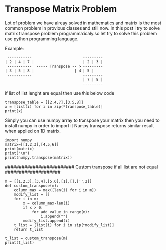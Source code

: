 # Transpose Matrix Problem
Lot of problem we have alreay solved in mathematics and matrix is the most common problem in provious classes and still now. 
In this post i try to solve matrix transpose problem programmaticaly.so let try to solve this problem use python
programming language.

Example:
```
 -----------                       ---------
| 2 | 4 | 7 |                      | 2 | 3 |
 -----------  ----- Transpose -- > ---------
| 3 | 5 | 8 |		           | 4 | 5 |
 -----------                       ---------
                                   | 7 | 8 |                            
                                   ---------

```
if list of list lenght are equal then use this below code
```
transpose_table = [[2,4,7],[3,5,8]]
x = [list(i) for i in zip(*transpose_table)]
print(x)
```

Simply you can use numpy array to transpose your matrix then you need to install numpy in order to import it Numpy transpose returns similar result when applied on 1D matrix.
```
import numpy
matrix=[[1,2,3],[4,5,6]] 
print(matrix) 
print("\n") 
print(numpy.transpose(matrix))
```

######################### Custom transpose if all list are not equal ####################
```
m = [[1,2,3],[3,4],[5,6],[1],[],['',2]]
def custom_transpose(m):
	column_max = max([len(i) for i in m])
	modify_list = []
	for i in m:
		x = column_max-len(i)
		if x > 0:
			for add_value in range(x):
				i.append("")
		modify_list.append(i)
	t_list = [list(i) for i in zip(*modify_list)]
	return t_list

t_list = custom_transpose(m)
print(t_list)
```
